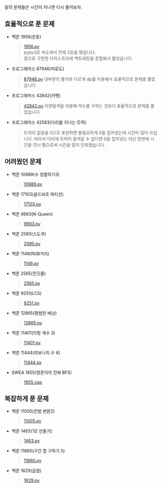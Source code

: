 밑의 문제들은 시간이 지나면 다시 풀어보자.
## 효율적으로 푼 문제
- 백준 1956(운동)
  > [1956.py](https://github.com/nhlee98/Algorithm_Problem/blob/main/Baekjoon/단계별로풀어보기/32_최단경로/1956.py)   
  > pypy3로 속도에서 전체 2등을 했습니다.   
  > 힙으로 구현한 다익스트라에 백트래킹을 혼합해서 풀었습니다.   
- 프로그래머스 87946(피로도)
  > [87946.py](https://github.com/nak-honest/Algorithm_Study/blob/main/9th_Algorithm_Study/Programmers_87946/87946.py)
  > 대부분의 풀이와 다르게 dp를 이용해서 효율적으로 문제를 풀었습니다.
- 프로그래머스 42842(카펫)
  > [42842.py](https://github.com/nak-honest/Algorithm_Study/blob/main/9th_Algorithm_Study/Programmers_42842/42842.py)
  > 이분탐색을 이용해 약수를 구하는 것보다 효율적으로 문제를 풀었습니다.
- 프로그래머스 42583(다리를 지나는 트럭)
  > 트럭이 없음을 0으로 표현하면 불필요하게 0을 집어넣는데 시간이 많이 쓰입니다.
  > 따라서 다리에 트럭이 들어갈 수 없다면 0을 집어넣는 대신
  > 한번에 시간을 건너 뜀으로써 시간을 많이 단축했습니다.

## 어려웠던 문제
- 백준 10989(수 정렬하기3)
  > [10989.py](https://github.com/nhlee98/Algorithm_Problem/blob/main/Baekjoon/%EB%8B%A8%EA%B3%84%EB%B3%84%EB%A1%9C%ED%92%80%EC%96%B4%EB%B3%B4%EA%B8%B0/13_%EC%A0%95%EB%A0%AC/10989.py)  
- 백준 17103(골드바흐 파티션)
  > [17103.py](https://github.com/nhlee98/Algorithm_Problem/blob/main/Baekjoon/%EB%8B%A8%EA%B3%84%EB%B3%84%EB%A1%9C%ED%92%80%EC%96%B4%EB%B3%B4%EA%B8%B0/15_%EC%95%BD%EC%88%98_%EB%B0%B0%EC%88%98_%EC%86%8C%EC%88%982/17103.py)
- 백준 9663(N-Queen)
  > [9663.py](https://github.com/nhlee98/Algorithm_Problem/blob/main/Baekjoon/%EB%8B%A8%EA%B3%84%EB%B3%84%EB%A1%9C%ED%92%80%EC%96%B4%EB%B3%B4%EA%B8%B0/22_%EB%B0%B1%ED%8A%B8%EB%9E%98%ED%82%B9/9663.py)   
- 백준 2580(스도쿠)
  > [2580.py](https://github.com/nhlee98/Algorithm_Problem/blob/main/Baekjoon/%EB%8B%A8%EA%B3%84%EB%B3%84%EB%A1%9C%ED%92%80%EC%96%B4%EB%B3%B4%EA%B8%B0/22_%EB%B0%B1%ED%8A%B8%EB%9E%98%ED%82%B9/2580.py)   
- 백준 1149(RGB거리)
  > [1149.py](https://github.com/nhlee98/Algorithm_Problem/blob/main/Baekjoon/%EB%8B%A8%EA%B3%84%EB%B3%84%EB%A1%9C%ED%92%80%EC%96%B4%EB%B3%B4%EA%B8%B0/23_%EB%8F%99%EC%A0%81_%EA%B3%84%ED%9A%8D%EB%B2%951/1149.py)   
- 백준 2565(전깃줄)
  > [2565.py](https://github.com/nak-honest/Algorithm_Problem/blob/main/Baekjoon/%EB%8B%A8%EA%B3%84%EB%B3%84%EB%A1%9C%ED%92%80%EC%96%B4%EB%B3%B4%EA%B8%B0/23_%EB%8F%99%EC%A0%81_%EA%B3%84%ED%9A%8D%EB%B2%951/2565.py)   
- 백준 9251(LCS)
  > [9251.py](https://github.com/nak-honest/Algorithm_Problem/blob/main/Baekjoon/%EB%8B%A8%EA%B3%84%EB%B3%84%EB%A1%9C%ED%92%80%EC%96%B4%EB%B3%B4%EA%B8%B0/23_%EB%8F%99%EC%A0%81_%EA%B3%84%ED%9A%8D%EB%B2%951/9251.py)
- 백준 12865(평범한 배낭)
  > [12865.py](https://github.com/nak-honest/Algorithm_Problem/blob/main/Baekjoon/단계별로풀어보기/23_동적_계획법1/12865.py)
- 백준 11401(이항 계수 3)
  > [11401.py](https://github.com/nak-honest/Algorithm_Problem/blob/main/Baekjoon/단계별로풀어보기/26_분할_정복/11401.py)
- 백준 11444(피보나치 수 6)
  > [11444.py](https://github.com/nak-honest/Algorithm_Problem/blob/main/Baekjoon/단계별로풀어보기/26_분할_정복/11444.py)
- SWEA 1855(영준이의 진짜 BFS)
  > [1855.cpp](https://github.com/nak-honest/Algorithm_Problem/blob/main/SWEA/day_04/1855.cpp)   
   
## 복잡하게 푼 문제
- 백준 11005(진법 변환2)
  > [11005.py](https://github.com/nhlee98/Algorithm_Problem/blob/main/Baekjoon/%EB%8B%A8%EA%B3%84%EB%B3%84%EB%A1%9C%ED%92%80%EC%96%B4%EB%B3%B4%EA%B8%B0/8_%EC%9D%BC%EB%B0%98%EC%88%98%ED%95%991/11005.py)   
- 백준 1463(1로 만들기)
  > [1463.py](https://github.com/nhlee98/Algorithm_Problem/blob/main/Baekjoon/%EB%8B%A8%EA%B3%84%EB%B3%84%EB%A1%9C%ED%92%80%EC%96%B4%EB%B3%B4%EA%B8%B0/23_%EB%8F%99%EC%A0%81_%EA%B3%84%ED%9A%8D%EB%B2%951/1463.py)   
- 백준 11660(구간 합 구하기 5)
  > [11660.py](https://github.com/nak-honest/Algorithm_Problem/blob/main/Baekjoon/단계별로풀어보기/24_누적합/11660.py)   
- 백준 1629(곱셈)
  > [1629.py](https://github.com/nak-honest/Algorithm_Problem/blob/main/Baekjoon/단계별로풀어보기/26_분할_정복/1629.py)   
